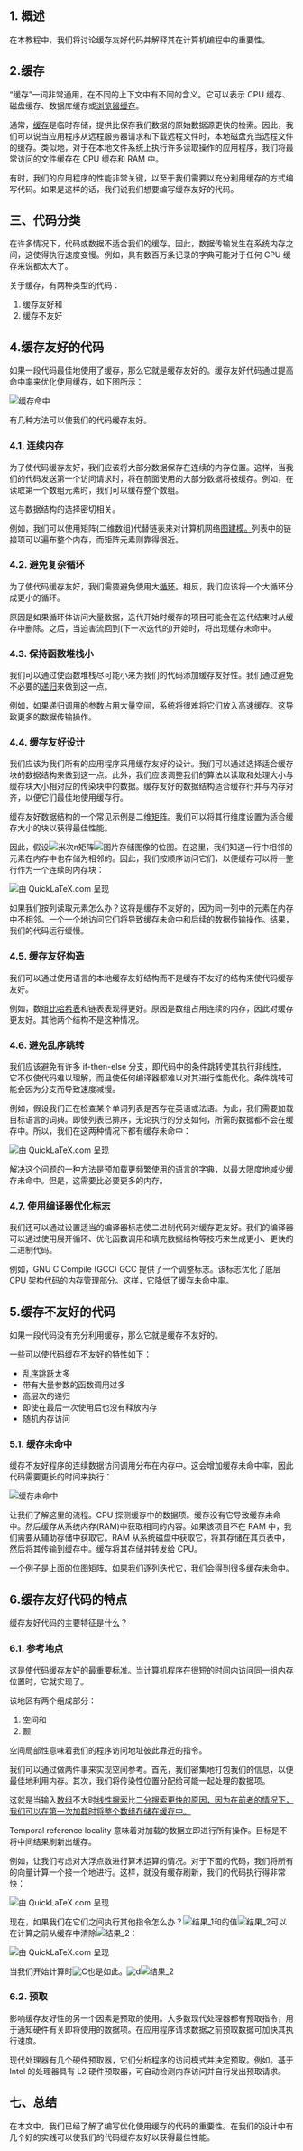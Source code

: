 ## 1. 概述

在本教程中，我们将讨论缓存友好代码并解释其在计算机编程中的重要性。

## 2.缓存

“缓存”一词非常通用，在不同的上下文中有不同的含义。它可以表示 CPU 缓存、磁盘缓存、数据库缓存或[浏览器缓存](https://www.baeldung.com/cs/caching-vs-cdn)。

通常，[缓存](https://www.baeldung.com/cs/caching-cold-cache-vs-warm-cache)是临时存储，提供比保存我们数据的原始数据源更快的检索。因此，我们可以说当应用程序从远程服务器请求和下载远程文件时，本地磁盘充当远程文件的缓存。类似地，对于在本地文件系统上执行许多读取操作的应用程序，我们将最常访问的文件缓存在 CPU 缓存和 RAM 中。

有时，我们的应用程序的性能非常关键，以至于我们需要以充分利用缓存的方式编写代码。如果是这样的话，我们说我们想要编写缓存友好的代码。

## 三、代码分类

在许多情况下，代码或数据不适合我们的缓存。因此，数据传输发生在系统内存之间，这使得执行速度变慢。例如，具有数百万条记录的字典可能对于任何 CPU 缓存来说都太大了。

关于缓存，有两种类型的代码：

1.  缓存友好和
2.  缓存不友好

## 4.缓存友好的代码

如果一段代码最佳地使用了缓存，那么它就是缓存友好的。缓存友好代码通过提高命中率来优化使用缓存，如下图所示：

![缓存命中](https://www.baeldung.com/wp-content/uploads/sites/4/2022/09/Cache_hit.jpg)

有几种方法可以使我们的代码缓存友好。

### 4.1. 连续内存

为了使代码缓存友好，我们应该将大部分数据保存在连续的内存位置。这样，当我们的代码发送第一个访问请求时，将在前面使用的大部分数据将被缓存。例如，在读取第一个数组元素时，我们可以缓存整个数组。

这与数据结构的选择密切相关。

例如，我们可以使用矩阵(二维数组)代替链表来对计算机网络[图建模。](https://www.baeldung.com/cs/graphs)列表中的链接项可以遍布整个内存，而矩阵元素则靠得很近。

### 4.2. 避免复杂循环

为了使代码缓存友好，我们需要避免使用大[循环](https://www.baeldung.com/cs/loop-invariant)。相反，我们应该将一个大循环分成更小的循环。

原因是如果循环体访问大量数据，迭代开始时缓存的项目可能会在迭代结束时从缓存中删除。之后，当迫害流回到(下一次迭代的)开始时，将出现缓存未命中。

### 4.3. 保持函数堆栈小

我们可以通过使函数堆栈尽可能小来为我们的代码添加缓存友好性。我们通过避免不必要的[递归](https://www.baeldung.com/cs/recursion-looping)来做到这一点。

例如，如果递归调用的参数占用大量空间，系统将很难将它们放入高速缓存。这导致更多的数据传输操作。

### 4.4. 缓存友好设计

我们应该为我们所有的应用程序采用缓存友好的设计。我们可以通过选择适合缓存块的数据结构来做到这一点。此外，我们应该调整我们的算法以读取和处理大小与缓存块大小相对应的传染块中的数据。缓存友好的数据结构适合缓存行并与内存对齐，以便它们最佳地使用缓存行。

缓存友好数据结构的一个常见示例是二维[矩阵](https://www.baeldung.com/cs/common-data-structures)。我们可以将其行维度设置为适合缓存大小的块以获得最佳性能。

因此，假设![米次n](https://www.baeldung.com/wp-content/ql-cache/quicklatex.com-d3092c2ccb641337ab4175c8d604df91_l3.svg)矩阵![图片](https://www.baeldung.com/wp-content/ql-cache/quicklatex.com-60905eb9afe60d25c85d00b64adb315c_l3.svg)存储图像的位图。在这里，我们知道一行中相邻的元素在内存中也存储为相邻的。因此，我们按顺序访问它们，以便缓存可以将一整行作为一个连续的内存块：

![由 QuickLaTeX.com 呈现](https://www.baeldung.com/wp-content/ql-cache/quicklatex.com-a83ab357eeeb233c163a23e535230507_l3.svg)

如果我们按列读取元素怎么办？这将是缓存不友好的，因为同一列中的元素在内存中不相邻。一个一个地访问它们将导致缓存未命中和后续的数据传输操作。结果，我们的代码运行缓慢。

### 4.5. 缓存友好构造

我们可以通过使用语言的本地缓存友好结构而不是缓存不友好的结构来使代码缓存友好。

例如，数组[比哈希表](https://www.baeldung.com/cs/hash-tables)和链表表现得更好。原因是数组占用连续的内存，因此对缓存更友好。其他两个结构不是这种情况。

### 4.6. 避免乱序跳转

我们应该避免有许多 if-then-else 分支，即代码中的条件跳转使其执行非线性。它不仅使代码难以理解，而且使任何编译器都难以对其进行性能优化。条件跳转可能会因为分支而导致速度减慢。

例如，假设我们正在检查某个单词列表是否存在英语或法语。为此，我们需要加载目标语言的词典。即使列表已排序，无论执行的分支如何，所需的数据都不会在缓存中。所以，我们在这两种情况下都有缓存未命中：

![由 QuickLaTeX.com 呈现](https://www.baeldung.com/wp-content/ql-cache/quicklatex.com-115b6cc50d885ae8c24ae85d79b110d0_l3.svg)

解决这个问题的一种方法是预加载更频繁使用的语言的字典，以最大限度地减少缓存未命中。但是，这需要比必要更多的内存。

### 4.7. 使用编译器优化标志

我们还可以通过设置适当的编译器标志使二进制代码对缓存更友好。我们的编译器可以通过使用展开循环、优化函数调用和填充数据结构等技巧来生成更小、更快的二进制代码。

例如，GNU C Compile (GCC) GCC 提供了一个调整标志。该标志优化了底层 CPU 架构代码的内存管理部分。这样，它降低了缓存未命中率。

## 5.缓存不友好的代码

如果一段代码没有充分利用缓存，那么它就是缓存不友好的。

一些可以使代码缓存不友好的特性如下：

-   [乱序跳跃](https://www.baeldung.com/cs/minimum-jumps-to-reach-array-end)太多
-   带有大量参数的函数调用过多
-   高层次的递归
-   即使在最后一次使用后也没有释放内存
-   随机内存访问

### 5.1. 缓存未命中

缓存不友好程序的连续数据访问调用分布在内存中。这会增加缓存未命中率，因此代码需要更长的时间来执行：

![缓存未命中](https://www.baeldung.com/wp-content/uploads/sites/4/2022/09/Cache_miss-1.jpg)

让我们了解这里的流程。CPU 探测缓存中的数据项。缓存没有它导致缓存未命中。然后缓存从系统内存(RAM)中获取相同的内容。如果该项目不在 RAM 中，我们需要从辅助存储中获取它。RAM 从系统磁盘中获取它，将其存储在其页表中，然后将其传输到缓存中。缓存将其存储并转发给 CPU。

一个例子是上面的位图矩阵。如果我们逐列迭代它，我们会得到很多缓存未命中。

## 6.缓存友好代码的特点

缓存友好代码的主要特征是什么？

### 6.1. 参考地点

这是使代码缓存友好的最重要标准。当计算机程序在很短的时间内访问同一组内存位置时，它就实现了。

该地区有两个组成部分：

1.  空间和
2.  颞

空间局部性意味着我们的程序访问地址彼此靠近的指令。

我们可以通过做两件事来实现空间参考。首先，我们密集地打包我们的信息，以便最佳地利用内存。其次，我们将传染性位置分配给可能一起处理的数据项。

这就是当输入[数组](https://www.baeldung.com/cs/counting-inversions-array)不大时[线性搜索](https://www.baeldung.com/cs/linear-search-vs-binary-search)比[二分搜索更快的原因，因为在前者的情况下，我们可以在第一次加载时将整个数组存储在缓存中。](https://www.baeldung.com/cs/hash-lookup-vs-binary-search)

Temporal reference locality 意味着对加载的数据立即进行所有操作。目标是不将中间结果刷新出缓存。

例如，让我们考虑对大浮点数进行算术运算的情况。对于下面的代码，我们将所有的向量计算一个接一个地进行。这样，就没有缓存刷新，我们的代码执行得非常快：

![由 QuickLaTeX.com 呈现](https://www.baeldung.com/wp-content/ql-cache/quicklatex.com-6a85cbcb6f0b4d7b594893bc49d8cf49_l3.svg)

现在，如果我们在它们之间执行其他指令怎么办？![结果_1](https://www.baeldung.com/wp-content/ql-cache/quicklatex.com-3b0289e60f920ff9799f2735fb66fad7_l3.svg)和的值![结果_2](https://www.baeldung.com/wp-content/ql-cache/quicklatex.com-a80648c4132846af817a4b0b47f0f3ee_l3.svg)可以在计算之前从缓存中清除![结果_2](https://www.baeldung.com/wp-content/ql-cache/quicklatex.com-206b88ad1872605331e045a19afe91c4_l3.svg)：

![由 QuickLaTeX.com 呈现](https://www.baeldung.com/wp-content/ql-cache/quicklatex.com-5d797c381cf6a743844a0077533c3b07_l3.svg)

当我们开始计算时![C](https://www.baeldung.com/wp-content/ql-cache/quicklatex.com-276a76eafbebc4494deafceec7cc4ddd_l3.svg)也是如此。![d](https://www.baeldung.com/wp-content/ql-cache/quicklatex.com-b7950117119e0530b9b4632250a915c5_l3.svg)![结果_2](https://www.baeldung.com/wp-content/ql-cache/quicklatex.com-a80648c4132846af817a4b0b47f0f3ee_l3.svg)

### 6.2. 预取

影响缓存友好性的另一个因素是预取的使用。大多数现代处理器都有预取指令，用于通知硬件有关即将使用的数据项。在应用程序请求数据之前预取数据可加快其执行速度。

现代处理器有几个硬件预取器，它们分析程序的访问模式并决定预取。例如。基于 Intel 的处理器具有 L2 硬件预取器，可自动检测内存访问并自行发出预取请求。

## 七、总结

在本文中，我们已经了解了编写优化使用缓存的代码的重要性。在我们的设计中有几个好的实践可以使我们的代码缓存友好以获得最佳性能。
